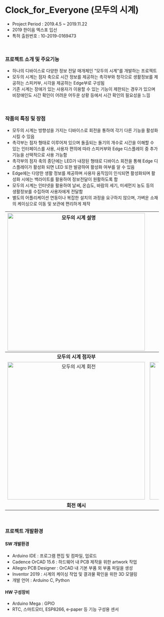# Clock_for_Everyone (모두의 시계)
- Project Period : 2019.4.5 ~ 2019.11.22
- 2019 한이음 엑스포 입선
- 특허 출원번호 : 10-2019-0169473

<br>

### 프로젝트 소개 및 주요기능
- 하나의 디바이스로 다양한 정보 전달 매개체인 "모두의 시계"를 개발하는 프로젝트
- 모두의 시계는 점자 축으로 시간 정보를 제공하는 촉각부와 청각으로 생활정보를 제공하는 스피커부, 시각을 제공하는 Edge부로 구성됨
- 기존 시계는 장애가 있는 사용자가 이용할 수 있는 기능이 제한되는 경우가 있으며 비장애인도 시간 확인이 어려운 어두운 상황 등에서 시간 확인의 필요성을 느낌

<br>

### 작품의 특징 및 장점
- 모두의 시계는 방향성을 가지는 디바이스로 회전을 통하여 각기 다른 기능을 활성화 시킬 수 있음
- 촉각부는 점자 형태로 이루어져 있으며 돌출되는 돌기의 개수로 시간을 이해할 수 있는 인터페이스를 사용, 사용자 편의에 따라 스피커부와 Edge 디스플레이 중 추가 기능을 선택적으로 사용 가능함
- 촉각부의 점자 축의 종단에는 LED가 내장된 형태로 디바이스 회전을 통해 Edge 디스플레이가 활성화 되면 LED 또한 발광하여 활성화 여부를 알 수 있음
- Edge에는 다양한 생활 정보를 제공하며 사용자 움직임이 인식되면 활성화되며 활성화 시에는 백라이트를 활용하여 정보전달이 원활하도록 함
- 모두의 시계는 인터넷을 활용하여 날씨, 온습도, 바람의 세기, 미세먼지 농도 등의 생활정보를 수집하여 사용자에게 전달함
- 별도의 어플리케이션 연동이나 복잡한 설치의 과정을 요구하지 않으며, 가벼운 소재의 케이싱으로 이동 및 보관에 편리하게 제작


| <img src="https://github.com/user-attachments/assets/cb75d62d-15ca-4e39-b696-6d2ace97d982" alt="모두의 시계 설명" width="450"> | <img src="https://github.com/user-attachments/assets/864c26ac-2f9c-4e59-a2d6-6899012cab4d" alt="7시 35분" width="350"> | <img src="https://github.com/user-attachments/assets/361136a4-f767-44f9-a164-6b5e10d806ac" alt="17시 45분" width="350"> |
|:-----:|:-----:|:-----:|
| **모두의 시계 점자부** | **7시 35분을 나타내는 예시** | **17시 45분을 나타내는 예시** |
| <img src="https://github.com/user-attachments/assets/150957c3-8fb5-40ad-9e8d-bd02490c5e2b" alt="모두의 시계 회전" width="450"> | <img width="450" alt="정면 주석 복사본" src="https://github.com/user-attachments/assets/789c66f3-3d78-49a4-9164-1d9ad52f552a"> | <img width="450" alt="측면 주석 복사본" src="https://github.com/user-attachments/assets/969c615f-7715-4ed7-bfad-6eaf3e8611cf"> |
| **회전 예시** | **모두의 시계 정면** | **모두의 시계 측면** |

<br>


### 프로젝트 개발환경
#### SW 개발환경
- Arduino IDE : 프로그램 편집 및 컴파일, 업로드
- Cadence OrCAD 15.6 : 하드웨어 내 PCB 제작을 위한 artwork 작업
- Allegro PCB Designer : OrCAD 내 기본 부품 외 부품 파일을 생성
- Inventor 2019 : 시계의 케이싱 작업 및 결과물 확인을 위한 3D 모델링
- 개발 언어 : Arduino C, Python

#### HW 구성장비
- Arduino Mega : GPIO 
- RTC, 스마트모터, ESP8266, e-paper 등 기능 구성용 센서
  
